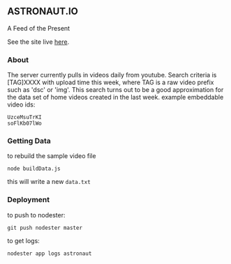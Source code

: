 ## ASTRONAUT.IO

A Feed of the Present

See the site live [here](http://astronaut.io).

### About ###

The server currently pulls in videos daily from youtube. Search criteria is [TAG]XXXX with upload time this week, where TAG is a raw video prefix such as 'dsc' or 'img'.
This search turns out to be a good approximation for the data set of home videos created in the last week.
example embeddable video ids:

    UzceMsuTrKI
    soFlKb07lWo

### Getting Data ###

to rebuild the sample video file
```
node buildData.js
```
this will write a new `data.txt`


### Deployment

to push to nodester:
```
git push nodester master
```

to get logs:
```
nodester app logs astronaut
```

